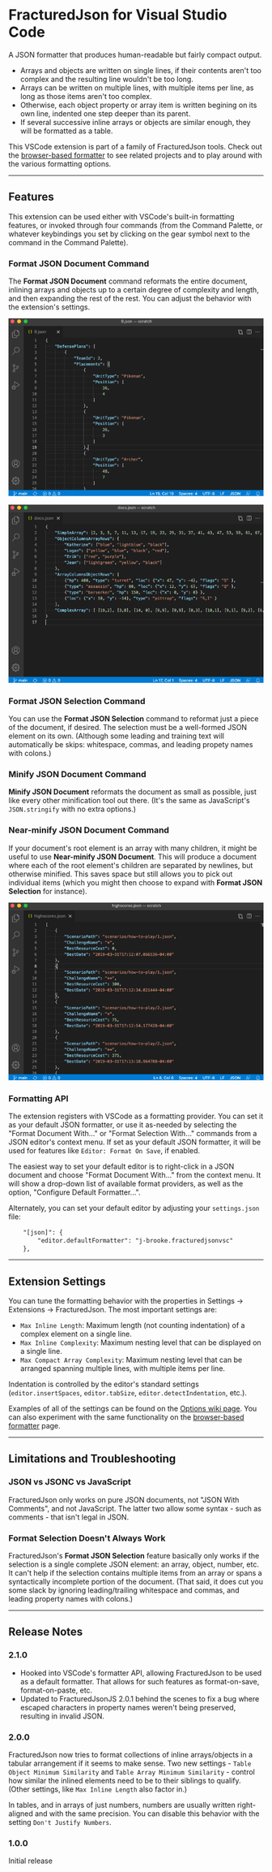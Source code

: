 # FracturedJson for Visual Studio Code

A JSON formatter that produces human-readable but fairly compact output.

* Arrays and objects are written on single lines, if their contents aren't too complex and the resulting line wouldn't be too long.
* Arrays can be written on multiple lines, with multiple items per line, as long as those items aren't too complex.
* Otherwise, each object property or array item is written begining on its own line, indented one step deeper than its parent.
* If several successive inline arrays or objects are similar enough, they will be formatted as a table.

This VSCode extension is part of a family of FracturedJson tools.  Check out the [browser-based formatter](https://j-brooke.github.io/FracturedJson/) to see related projects and to play around with the various formatting options.


---

## Features

This extension can be used either with VSCode's built-in formatting features, or invoked through four commands (from the Command Palette, or whatever keybindings you set by clicking on the gear symbol next to the command in the Command Palette).


### Format JSON Document Command

The **Format JSON Document** command reformats the entire document, inlining arrays and objects up to a certain degree of complexity and length, and then expanding the rest of the rest.  You can adjust the behavior with the extension's settings.

![Format JSON Document](images/Format-JSON-Document.gif)

![Format JSON Document 2](images/Format-JSON-Document-2.gif)


### Format JSON Selection Command

You can use the **Format JSON Selection** command to reformat just a piece of the document, if desired.  The selection must be a well-formed JSON element on its own.  (Although some leading and training text will automatically be skips: whitespace, commas, and leading propety names with colons.)


### Minify JSON Document Command

**Minify JSON Document** reformats the document as small as possible, just like every other minification tool out there.  (It's the same as JavaScript's `JSON.stringify` with no extra options.)


### Near-minify JSON Document Command

If your document's root element is an array with many children, it might be useful to use **Near-minify JSON Document**.  This will produce a document where each of the root element's children are separated by newlines, but otherwise minified.  This saves space but still allows you to pick out individual items (which you might then choose to expand with **Format JSON Selection** for instance).

![Near-minify JSON Document](images/Near-minify-JSON-Document.gif)


### Formatting API

The extension registers with VSCode as a formatting provider.  You can set it as your default JSON formatter, or use it as-needed by selecting the "Format Document With..." or "Format Selection With..." commands from a JSON editor's context menu.  If set as your default JSON formatter, it will be used for features like `Editor: Format On Save`, if enabled.

The easiest way to set your default editor is to right-click in a JSON document and choose "Format Document With..." from the context menu.  It will show a drop-down list of available format providers, as well as the option, "Configure Default Formatter...".

Alternately, you can set your default editor by adjusting your `settings.json` file:
```
    "[json]": {
        "editor.defaultFormatter": "j-brooke.fracturedjsonvsc"
    },
```

---

## Extension Settings

You can tune the formatting behavior with the properties in Settings -> Extensions -> FracturedJson.  The most important settings are:

* `Max Inline Length`: Maximum length (not counting indentation) of a complex element on a single line.
* `Max Inline Complexity`: Maximum nesting level that can be displayed on a single line.
* `Max Compact Array Complexity`: Maximum nesting level that can be arranged spanning multiple lines, with multiple items per line.

Indentation is controlled by the editor's standard settings (`editor.insertSpaces`, `editor.tabSize`, `editor.detectIndentation`, etc.).

Examples of all of the settings can be found on the [Options wiki page](https://github.com/j-brooke/FracturedJson/wiki/Options).  You can also experiment with the same functionality on the [browser-based formatter](https://j-brooke.github.io/FracturedJson/) page.


---

## Limitations and Troubleshooting

### JSON vs JSONC vs JavaScript

FracturedJson only works on pure JSON documents, not "JSON With Comments", and not JavaScript.  The latter two allow some syntax - such as comments - that isn't legal in JSON.

### Format Selection Doesn't Always Work

FracturedJson's **Format JSON Selection** feature basically only works if the selection is a single complete JSON element: an array, object, number, etc.  It can't help if the selection contains multiple items from an array or spans a syntactically incomplete portion of the document.  (That said, it does cut you some slack by ignoring leading/trailing whitespace and commas, and leading property names with colons.)

---

## Release Notes

### 2.1.0

* Hooked into VSCode's formatter API, allowing FracturedJson to be used as a default formatter.  That allows for such features as format-on-save, format-on-paste, etc.
* Updated to FracturedJsonJS 2.0.1 behind the scenes to fix a bug where escaped characters in property names weren't being preserved, resulting in invalid JSON.

### 2.0.0

FracturedJson now tries to format collections of inline arrays/objects in a tabular arrangement if it seems to make sense.  Two new settings - `Table Object Minimum Similarity` and `Table Array Minimum Similarity` - control how similar the inlined elements need to be to their siblings to qualify.  (Other settings, like `Max Inline Length` also factor in.)

In tables, and in arrays of just numbers, numbers are usually written right-aligned and with the same precision.  You can disable this behavior with the setting `Don't Justify Numbers`.

### 1.0.0

Initial release